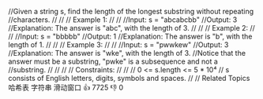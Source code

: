 //Given a string s, find the length of the longest substring without repeating 
//characters. 
//
// 
// Example 1: 
//
// 
//Input: s = "abcabcbb"
//Output: 3
//Explanation: The answer is "abc", with the length of 3.
// 
//
// Example 2: 
//
// 
//Input: s = "bbbbb"
//Output: 1
//Explanation: The answer is "b", with the length of 1.
// 
//
// Example 3: 
//
// 
//Input: s = "pwwkew"
//Output: 3
//Explanation: The answer is "wke", with the length of 3.
//Notice that the answer must be a substring, "pwke" is a subsequence and not a 
//substring.
// 
//
// 
// Constraints: 
//
// 
// 0 <= s.length <= 5 * 10⁴ 
// s consists of English letters, digits, symbols and spaces. 
// 
// Related Topics 哈希表 字符串 滑动窗口 👍 7725 👎 0
